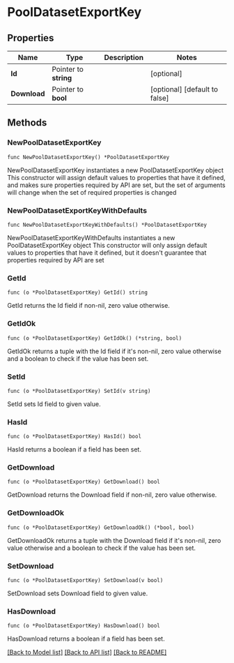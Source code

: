 # PoolDatasetExportKey

## Properties

Name | Type | Description | Notes
------------ | ------------- | ------------- | -------------
**Id** | Pointer to **string** |  | [optional] 
**Download** | Pointer to **bool** |  | [optional] [default to false]

## Methods

### NewPoolDatasetExportKey

`func NewPoolDatasetExportKey() *PoolDatasetExportKey`

NewPoolDatasetExportKey instantiates a new PoolDatasetExportKey object
This constructor will assign default values to properties that have it defined,
and makes sure properties required by API are set, but the set of arguments
will change when the set of required properties is changed

### NewPoolDatasetExportKeyWithDefaults

`func NewPoolDatasetExportKeyWithDefaults() *PoolDatasetExportKey`

NewPoolDatasetExportKeyWithDefaults instantiates a new PoolDatasetExportKey object
This constructor will only assign default values to properties that have it defined,
but it doesn't guarantee that properties required by API are set

### GetId

`func (o *PoolDatasetExportKey) GetId() string`

GetId returns the Id field if non-nil, zero value otherwise.

### GetIdOk

`func (o *PoolDatasetExportKey) GetIdOk() (*string, bool)`

GetIdOk returns a tuple with the Id field if it's non-nil, zero value otherwise
and a boolean to check if the value has been set.

### SetId

`func (o *PoolDatasetExportKey) SetId(v string)`

SetId sets Id field to given value.

### HasId

`func (o *PoolDatasetExportKey) HasId() bool`

HasId returns a boolean if a field has been set.

### GetDownload

`func (o *PoolDatasetExportKey) GetDownload() bool`

GetDownload returns the Download field if non-nil, zero value otherwise.

### GetDownloadOk

`func (o *PoolDatasetExportKey) GetDownloadOk() (*bool, bool)`

GetDownloadOk returns a tuple with the Download field if it's non-nil, zero value otherwise
and a boolean to check if the value has been set.

### SetDownload

`func (o *PoolDatasetExportKey) SetDownload(v bool)`

SetDownload sets Download field to given value.

### HasDownload

`func (o *PoolDatasetExportKey) HasDownload() bool`

HasDownload returns a boolean if a field has been set.


[[Back to Model list]](../README.md#documentation-for-models) [[Back to API list]](../README.md#documentation-for-api-endpoints) [[Back to README]](../README.md)


